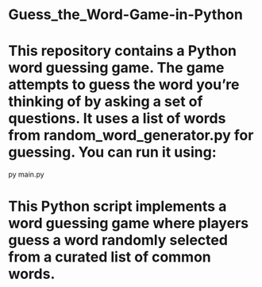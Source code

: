 # Guess_the_Word-Game-in-Python

# This repository contains a Python word guessing game. The game attempts to guess the word you’re thinking of by asking a set of questions. It uses a list of words  from random_word_generator.py for guessing. You can run it using:

py main.py

# This Python script implements a word guessing game where players guess a word randomly selected from a curated list of common words.

